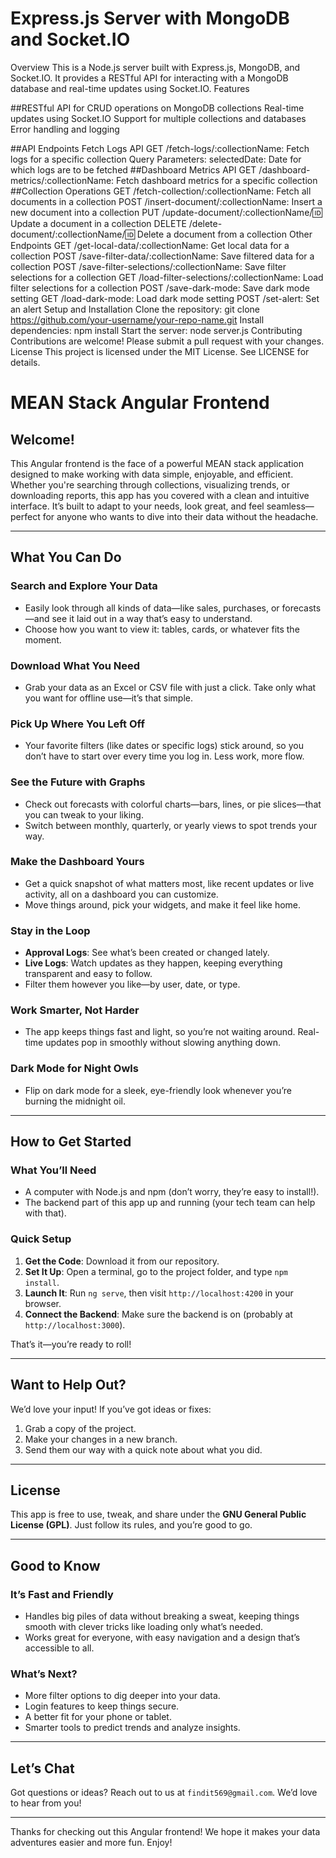 Express.js Server with MongoDB and Socket.IO
=====================================================
Overview
This is a Node.js server built with Express.js, MongoDB, and Socket.IO. It provides a RESTful API for interacting with a MongoDB database and real-time updates using Socket.IO.
Features


##RESTful API for CRUD operations on MongoDB collections
Real-time updates using Socket.IO
Support for multiple collections and databases
Error handling and logging


##API Endpoints
Fetch Logs API
GET /fetch-logs/:collectionName: Fetch logs for a specific collection
Query Parameters:
selectedDate: Date for which logs are to be fetched
##Dashboard Metrics API
GET /dashboard-metrics/:collectionName: Fetch dashboard metrics for a specific collection
##Collection Operations
GET /fetch-collection/:collectionName: Fetch all documents in a collection
POST /insert-document/:collectionName: Insert a new document into a collection
PUT /update-document/:collectionName/:id: Update a document in a collection
DELETE /delete-document/:collectionName/:id: Delete a document from a collection
Other Endpoints
GET /get-local-data/:collectionName: Get local data for a collection
POST /save-filter-data/:collectionName: Save filtered data for a collection
POST /save-filter-selections/:collectionName: Save filter selections for a collection
GET /load-filter-selections/:collectionName: Load filter selections for a collection
POST /save-dark-mode: Save dark mode setting
GET /load-dark-mode: Load dark mode setting
POST /set-alert: Set an alert
Setup and Installation
Clone the repository: git clone https://github.com/your-username/your-repo-name.git
Install dependencies: npm install
Start the server: node server.js
Contributing
Contributions are welcome! Please submit a pull request with your changes.
License
This project is licensed under the MIT License. See LICENSE for details.

# MEAN Stack Angular Frontend

## Welcome!
This Angular frontend is the face of a powerful MEAN stack application designed to make working with data simple, enjoyable, and efficient. Whether you're searching through collections, visualizing trends, or downloading reports, this app has you covered with a clean and intuitive interface. It’s built to adapt to your needs, look great, and feel seamless—perfect for anyone who wants to dive into their data without the headache.

---

## What You Can Do

### Search and Explore Your Data
- Easily look through all kinds of data—like sales, purchases, or forecasts—and see it laid out in a way that’s easy to understand.
- Choose how you want to view it: tables, cards, or whatever fits the moment.

### Download What You Need
- Grab your data as an Excel or CSV file with just a click. Take only what you want for offline use—it’s that simple.

### Pick Up Where You Left Off
- Your favorite filters (like dates or specific logs) stick around, so you don’t have to start over every time you log in. Less work, more flow.

### See the Future with Graphs
- Check out forecasts with colorful charts—bars, lines, or pie slices—that you can tweak to your liking.
- Switch between monthly, quarterly, or yearly views to spot trends your way.

### Make the Dashboard Yours
- Get a quick snapshot of what matters most, like recent updates or live activity, all on a dashboard you can customize.
- Move things around, pick your widgets, and make it feel like home.

### Stay in the Loop
- **Approval Logs**: See what’s been created or changed lately.
- **Live Logs**: Watch updates as they happen, keeping everything transparent and easy to follow.
- Filter them however you like—by user, date, or type.

### Work Smarter, Not Harder
- The app keeps things fast and light, so you’re not waiting around. Real-time updates pop in smoothly without slowing anything down.

### Dark Mode for Night Owls
- Flip on dark mode for a sleek, eye-friendly look whenever you’re burning the midnight oil.

---

## How to Get Started

### What You’ll Need
- A computer with Node.js and npm (don’t worry, they’re easy to install!).
- The backend part of this app up and running (your tech team can help with that).

### Quick Setup
1. **Get the Code**: Download it from our repository.
2. **Set It Up**: Open a terminal, go to the project folder, and type `npm install`.
3. **Launch It**: Run `ng serve`, then visit `http://localhost:4200` in your browser.
4. **Connect the Backend**: Make sure the backend is on (probably at `http://localhost:3000`).

That’s it—you’re ready to roll!

---

## Want to Help Out?
We’d love your input! If you’ve got ideas or fixes:
1. Grab a copy of the project.
2. Make your changes in a new branch.
3. Send them our way with a quick note about what you did.

---

## License
This app is free to use, tweak, and share under the **GNU General Public License (GPL)**. Just follow its rules, and you’re good to go.

---

## Good to Know

### It’s Fast and Friendly
- Handles big piles of data without breaking a sweat, keeping things smooth with clever tricks like loading only what’s needed.
- Works great for everyone, with easy navigation and a design that’s accessible to all.

### What’s Next?
- More filter options to dig deeper into your data.
- Login features to keep things secure.
- A better fit for your phone or tablet.
- Smarter tools to predict trends and analyze insights.

---

## Let’s Chat
Got questions or ideas? Reach out to us at `findit569@gmail.com`. We’d love to hear from you!

---

Thanks for checking out this Angular frontend! We hope it makes your data adventures easier and more fun. Enjoy!

